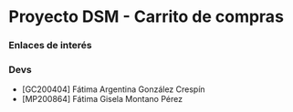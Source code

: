 # Proyecto DSM - Carrito de compras
### Enlaces de interés

### Devs
* [GC200404] Fátima Argentina González Crespín 
* [MP200864] Fátima Gisela Montano Pérez



